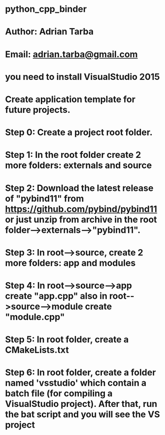 # python_cpp_binder

# Author: Adrian Tarba
# Email: adrian.tarba@gmail.com

# you need to install VisualStudio 2015


# Create application template for future projects.
# Step 0: Create a project root folder.
# Step 1: In the root folder create 2 more folders: externals and source
# Step 2: Download the latest release of "pybind11" from https://github.com/pybind/pybind11 or just unzip from archive in the root folder-->externals-->"pybind11".
# Step 3: In root-->source, create 2 more folders: app and modules
# Step 4: In root-->source-->app create "app.cpp" also in root-->source-->module create "module.cpp"
# Step 5: In root folder, create a CMakeLists.txt 
# Step 6: In root folder, create a folder named 'vsstudio' which contain a batch file (for compiling a VisualStudio project). After that, run the bat script and you will see the VS project